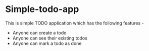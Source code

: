 # Simple-todo-app
This is simple TODO application which has the following features -
 - Anyone can create a todo
 - Anyone can see their existing todos
 - Anyone can mark a todo as done